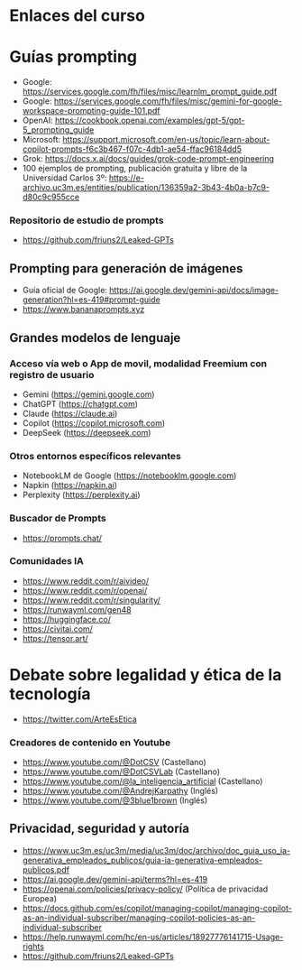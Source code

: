 # Enlaces del curso

# Guías prompting
* Google: https://services.google.com/fh/files/misc/learnlm_prompt_guide.pdf
* Google: https://services.google.com/fh/files/misc/gemini-for-google-workspace-prompting-guide-101.pdf
* OpenAI: https://cookbook.openai.com/examples/gpt-5/gpt-5_prompting_guide
* Microsoft: https://support.microsoft.com/en-us/topic/learn-about-copilot-prompts-f6c3b467-f07c-4db1-ae54-ffac96184dd5
* Grok: https://docs.x.ai/docs/guides/grok-code-prompt-engineering
* 100 ejemplos de prompting, publicación gratuita y libre de la Universidad Carlos 3º: https://e-archivo.uc3m.es/entities/publication/136359a2-3b43-4b0a-b7c9-d80c9c955cce

### Repositorio de estudio de prompts
* https://github.com/friuns2/Leaked-GPTs

## Prompting para generación de imágenes
* Guía oficial de Google: https://ai.google.dev/gemini-api/docs/image-generation?hl=es-419#prompt-guide
* https://www.bananaprompts.xyz
  
## Grandes modelos de lenguaje
### Acceso vía web o App de movil, modalidad Freemium con registro de usuario
* Gemini (https://gemini.google.com)
* ChatGPT (https://chatgpt.com)
* Claude (https://claude.ai)
* Copilot (https://copilot.microsoft.com)
* DeepSeek (https://deepseek.com)

### Otros entornos específicos relevantes
* NotebookLM de Google (https://notebooklm.google.com)
* Napkin (https://napkin.ai)
* Perplexity (https://perplexity.ai)
  
### Buscador de Prompts
* https://prompts.chat/
  
### Comunidades IA
* https://www.reddit.com/r/aivideo/
* https://www.reddit.com/r/openai/
* https://www.reddit.com/r/singularity/
* https://runwayml.com/gen48
* https://huggingface.co/
* https://civitai.com/
* https://tensor.art/

# Debate sobre legalidad y ética de la tecnología
* https://twitter.com/ArteEsEtica

### Creadores de contenido en Youtube
* https://www.youtube.com/@DotCSV (Castellano)
* https://www.youtube.com/@DotCSVLab (Castellano)
* https://www.youtube.com/@la_inteligencia_artificial (Castellano)
* https://www.youtube.com/@AndrejKarpathy (Inglés)
* https://www.youtube.com/@3blue1brown (Inglés)

## Privacidad, seguridad y autoría
* https://www.uc3m.es/uc3m/media/uc3m/doc/archivo/doc_guia_uso_ia-generativa_empleados_publicos/guia-ia-generativa-empleados-publicos.pdf
* https://ai.google.dev/gemini-api/terms?hl=es-419
* https://openai.com/policies/privacy-policy/ (Política de privacidad Europea)
* https://docs.github.com/es/copilot/managing-copilot/managing-copilot-as-an-individual-subscriber/managing-copilot-policies-as-an-individual-subscriber
* https://help.runwayml.com/hc/en-us/articles/18927776141715-Usage-rights
* https://github.com/friuns2/Leaked-GPTs
  
